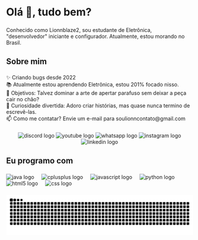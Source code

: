 <h1 align="left">Olá 👋, tudo bem?</h1>

###

<p align="left">Conhecido como Lionnblaze2, sou estudante de Eletrônica, "desenvolvedor" iniciante e configurador. Atualmente, estou morando no Brasil.</p>

###

<h2 align="left">Sobre mim</h2>

###

<p align="left">✨ Criando bugs desde 2022<br>📚 Atualmente estou aprendendo Eletrônica, estou 201% focado nisso.<br>🎯 Objetivos: Talvez dominar a arte de apertar parafuso sem deixar a peça cair no chão?<br>🎲 Curiosidade divertida: Adoro criar histórias, mas quase nunca termino de escrevê-las.<br>📫 Como me contatar? Envie um e-mail para soulionncontato@gmail.com</p>

###

<div align="center">
  <img src="https://img.shields.io/static/v1?message=Discord&logo=discord&label=&color=7289DA&logoColor=white&labelColor=&style=for-the-badge" height="30" alt="discord logo"  />
  <img src="https://img.shields.io/static/v1?message=Youtube&logo=youtube&label=&color=FF0000&logoColor=white&labelColor=&style=for-the-badge" height="30" alt="youtube logo"  />
  <img src="https://img.shields.io/static/v1?message=Whatsapp&logo=whatsapp&label=&color=25D366&logoColor=white&labelColor=&style=for-the-badge" height="30" alt="whatsapp logo"  />
  <img src="https://img.shields.io/static/v1?message=Instagram&logo=instagram&label=&color=F48BA1&logoColor=white&labelColor=&style=for-the-badge" height="30" alt="instagram logo"  />
  <img src="https://img.shields.io/static/v1?message=LinkedIn&logo=linkedin&label=&color=0077B5&logoColor=white&labelColor=&style=for-the-badge" height="30" alt="linkedin logo"  />
</div>

###

<h2 align="left">Eu programo com</h2>

###

<div align="left">
  <img src="https://cdn.jsdelivr.net/gh/devicons/devicon/icons/java/java-original.svg" height="40" alt="java logo"  />
  <img width="12" />
  <img src="https://cdn.jsdelivr.net/gh/devicons/devicon/icons/cplusplus/cplusplus-original.svg" height="40" alt="cplusplus logo"  />
  <img width="12" />
  <img src="https://cdn.jsdelivr.net/gh/devicons/devicon/icons/javascript/javascript-original.svg" height="40" alt="javascript logo"  />
  <img width="12" />
  <img src="https://cdn.jsdelivr.net/gh/devicons/devicon/icons/python/python-original.svg" height="40" alt="python logo"  />
  <img width="12" />
  <img src="https://cdn.jsdelivr.net/gh/devicons/devicon/icons/html5/html5-original.svg" height="40" alt="html5 logo"  />
  <img width="12" />
  <img src="https://cdn.jsdelivr.net/gh/devicons/devicon/icons/css3/css3-original.svg" height="40" alt="css logo"  />
</div>

###

<img src="https://raw.githubusercontent.com/Lionnblaze2/Lionnblaze2/output/snake.svg" alt="Snake animation" />

###
